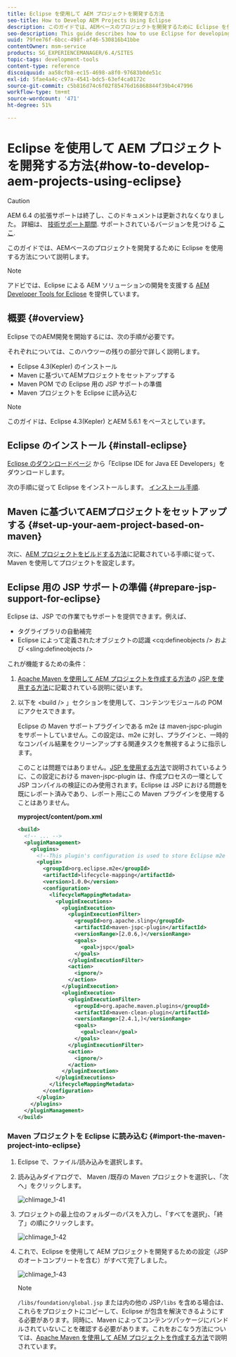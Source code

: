 ```yaml
---
title: Eclipse を使用して AEM プロジェクトを開発する方法
seo-title: How to Develop AEM Projects Using Eclipse
description: このガイドでは、AEMベースのプロジェクトを開発するために Eclipse を使用する方法について説明します
seo-description: This guide describes how to use Eclipse for developing AEM based projects
uuid: 79fee76f-6bcc-498f-af46-530816b41bbe
contentOwner: msm-service
products: SG_EXPERIENCEMANAGER/6.4/SITES
topic-tags: development-tools
content-type: reference
discoiquuid: aa58cfb8-ec15-4698-a8f0-97683b0de51c
exl-id: 5fae4a4c-c97a-4541-bdc5-63ef4ca0172c
source-git-commit: c5b816d74c6f02f85476d16868844f39b4c47996
workflow-type: tm+mt
source-wordcount: '471'
ht-degree: 51%

---
```


# Eclipse を使用して AEM プロジェクトを開発する方法{#how-to-develop-aem-projects-using-eclipse}

>[!CAUTION]
>
>AEM 6.4 の拡張サポートは終了し、このドキュメントは更新されなくなりました。 詳細は、 [技術サポート期間](https://helpx.adobe.com/jp/support/programs/eol-matrix.html). サポートされているバージョンを見つける [ここ](https://experienceleague.adobe.com/docs/?lang=ja).

このガイドでは、AEMベースのプロジェクトを開発するために Eclipse を使用する方法について説明します。

>[!NOTE]
>
>アドビでは、Eclipse による AEM ソリューションの開発を支援する [AEM Developer Tools for Eclipse](/help/sites-developing/aem-eclipse.md) を提供しています。

## 概要 {#overview}

Eclipse でのAEM開発を開始するには、次の手順が必要です。

それぞれについては、このハウツーの残りの部分で詳しく説明します。

* Eclipse 4.3(Kepler) のインストール
* Maven に基づいてAEMプロジェクトをセットアップする
* Maven POM での Eclipse 用の JSP サポートの準備
* Maven プロジェクトを Eclipse に読み込む

>[!NOTE]
>
>このガイドは、Eclipse 4.3(Kepler) とAEM 5.6.1 をベースとしています。

## Eclipse のインストール {#install-eclipse}

[Eclipse のダウンロードページ](https://www.eclipse.org/downloads/) から「Eclipse IDE for Java EE Developers」をダウンロードします。

次の手順に従って Eclipse をインストールします。 [インストール手順](https://wiki.eclipse.org/Eclipse/Installation).

## Maven に基づいてAEMプロジェクトをセットアップする {#set-up-your-aem-project-based-on-maven}

次に、[AEM プロジェクトをビルドする方法](/help/sites-developing/ht-projects-maven.md)に記載されている手順に従って、Maven を使用してプロジェクトを設定します。

## Eclipse 用の JSP サポートの準備 {#prepare-jsp-support-for-eclipse}

Eclipse は、JSP での作業でもサポートを提供できます。例えば、

* タグライブラリの自動補完
* Eclipse によって定義されたオブジェクトの認識 &lt;cq:defineobjects /> および &lt;sling:defineobjects />

これが機能するための条件：

1. [Apache Maven を使用して AEM プロジェクトを作成する方法](/help/sites-developing/ht-projects-maven.md)の [JSP を使用する方法](/help/sites-developing/ht-projects-maven.md#how-to-work-with-jsps)に記載されている説明に従います。
1. 以下を &lt;build /> 」セクションを使用して、コンテンツモジュールの POM にアクセスできます。

   Eclipse の Maven サポートプラグインである m2e は maven-jspc-plugin をサポートしていません。この設定は、m2e に対し、プラグインと、一時的なコンパイル結果をクリーンアップする関連タスクを無視するように指示します。

   このことは問題ではありません。[JSP を使用する方法](/help/sites-developing/ht-projects-maven.md#how-to-work-with-jsps)で説明されているように、この設定における maven-jspc-plugin は、作成プロセスの一環として JSP コンパイルの検証にのみ使用されます。Eclipse は JSP における問題を既にレポート済みであり、レポート用にこの Maven プラグインを使用することはありません。

   **myproject/content/pom.xml**

   ```xml
   <build>
     <!-- ... -->
     <pluginManagement>
       <plugins>
         <!--This plugin's configuration is used to store Eclipse m2e settings only. It has no influence on the Maven build itself.-->
         <plugin>
           <groupId>org.eclipse.m2e</groupId>
           <artifactId>lifecycle-mapping</artifactId>
           <version>1.0.0</version>
           <configuration>
             <lifecycleMappingMetadata>
               <pluginExecutions>
                 <pluginExecution>
                   <pluginExecutionFilter>
                     <groupId>org.apache.sling</groupId>
                     <artifactId>maven-jspc-plugin</artifactId>
                     <versionRange>[2.0.6,)</versionRange>
                     <goals>
                       <goal>jspc</goal>
                     </goals>
                   </pluginExecutionFilter>
                   <action>
                     <ignore/>
                   </action>
                 </pluginExecution>
                 <pluginExecution>
                   <pluginExecutionFilter>
                     <groupId>org.apache.maven.plugins</groupId>
                     <artifactId>maven-clean-plugin</artifactId>
                     <versionRange>[2.4.1,)</versionRange>
                     <goals>
                       <goal>clean</goal>
                     </goals>
                   </pluginExecutionFilter>
                   <action>
                     <ignore/>
                   </action>
                 </pluginExecution>
               </pluginExecutions>
             </lifecycleMappingMetadata>
           </configuration>
         </plugin>
       </plugins>
     </pluginManagement>
   </build>
   ```

### Maven プロジェクトを Eclipse に読み込む {#import-the-maven-project-into-eclipse}

1. Eclipse で、ファイル/読み込みを選択します。
1. 読み込みダイアログで、 Maven /既存の Maven プロジェクトを選択し、「次へ」をクリックします。

   ![chlimage_1-41](assets/chlimage_1-41.png)

1. プロジェクトの最上位のフォルダーのパスを入力し、「すべてを選択」、「終了」の順にクリックします。

   ![chlimage_1-42](assets/chlimage_1-42.png)

1. これで、Eclipse を使用して AEM プロジェクトを開発するための設定（JSP のオートコンプリートを含む）がすべて完了しました。

   ![chlimage_1-43](assets/chlimage_1-43.png)

   >[!NOTE]
   >
   >`/libs/foundation/global.jsp` または内の他の JSP`/libs` を含める場合は、これらをプロジェクトにコピーして、Eclipse が包含を解決できるようにする必要があります。同時に、Maven によってコンテンツパッケージにバンドルされていないことを確認する必要があります。これをおこなう方法については、[Apache Maven を使用して AEM プロジェクトを作成する方法](/help/sites-developing/ht-projects-maven.md)で説明されています。
